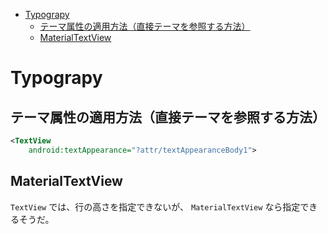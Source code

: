 - [Typograpy](#typograpy)
  - [テーマ属性の適用方法（直接テーマを参照する方法）](#テーマ属性の適用方法直接テーマを参照する方法)
  - [MaterialTextView](#materialtextview)


# Typograpy

## テーマ属性の適用方法（直接テーマを参照する方法）

```xml
<TextView
    android:textAppearance="?attr/textAppearanceBody1">
```


## MaterialTextView

`TextView` では、行の高さを指定できないが、 `MaterialTextView` なら指定できるそうだ。


